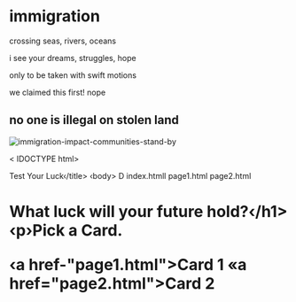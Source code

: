 <!DOCTYPE html>
<html>
<head>
<title>Page Title</title>
</head>
<body>

<h1>immigration</h1>
<p>crossing seas, rivers, oceans</p>
<p>i see your dreams, struggles, hope</p>
<p>only to be taken with swift motions</p>
<p>we claimed this first! nope</p>

</body>
</html>

## no one is illegal on stolen land
![immigration-impact-communities-stand-by](https://github.com/user-attachments/assets/a46bfd50-8ef0-404b-8055-7be023e07254)

  < IDOCTYPE html>
<html>
<head›
‹title>Test Your Luck‹/title>
</head>
‹body>
D
index.htmll
page1.html
page2.html

<h1>What luck will your future hold?‹/h1>
‹p›Pick a Card.</p>
<ing src="thefortuneteller.png" alt-"Fortune Teller">
‹a href-"page1.html">Card 1</a>
«a href="page2.html">Card 2</a>
</body>
</html>

